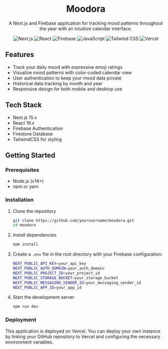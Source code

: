 <div align="center"> 
  <h1>Moodora</h1> 
  <p>A Next.js and Firebase application for tracking mood patterns throughout the year with an intuitive calendar interface.</p> 
  <p> 
    <img src="https://img.shields.io/badge/Next.js-000000?style=for-the-badge&logo=next.js&logoColor=white" alt="Next.js"> 
    <img src="https://img.shields.io/badge/React-20232A?style=for-the-badge&logo=react&logoColor=61DAFB" alt="React"> 
    <img src="https://img.shields.io/badge/Firebase-FFCA28?style=for-the-badge&logo=firebase&logoColor=black" alt="Firebase"> 
    <img src="https://img.shields.io/badge/JavaScript-F7DF1E?style=for-the-badge&logo=javascript&logoColor=black" alt="JavaScript"> 
    <img src="https://img.shields.io/badge/Tailwind_CSS-38B2AC?style=for-the-badge&logo=tailwind-css&logoColor=white" alt="Tailwind CSS"> 
    <img src="https://img.shields.io/badge/Vercel-000000?style=for-the-badge&logo=vercel&logoColor=white" alt="Vercel"> 
  </p> 
</div>

## Features
- Track your daily mood with expressive emoji ratings
- Visualize mood patterns with color-coded calendar view
- User authentication to keep your mood data private
- Historical data tracking by month and year
- Responsive design for both mobile and desktop use

## Tech Stack
- Next.js 15.x
- React 19.x
- Firebase Authentication
- Firestore Database
- TailwindCSS for styling

## Getting Started

### Prerequisites
- Node.js (v14+)
- npm or yarn

### Installation

1. Clone the repository
   ```bash
   git clone https://github.com/yourusername/moodora.git
   cd moodora
   ```
2. Install dependencies
   ```bash
   npm install
   ```
3. Create a ```.env``` file in the root directory with your Firebase configuration:
   ```bash
   NEXT_PUBLIC_API_KEY=your_api_key
   NEXT_PUBLIC_AUTH_DOMAIN=your_auth_domain
   NEXT_PUBLIC_PROJECT_ID=your_project_id
   NEXT_PUBLIC_STORAGE_BUCKET=your_storage_bucket
   NEXT_PUBLIC_MESSAGING_SENDER_ID=your_messaging_sender_id
   NEXT_PUBLIC_APP_ID=your_app_id
   ```
4. Start the development server
   ```bash
   npm run dev
   ```
### Deployment
This application is deployed on Vercel. You can deploy your own instance by linking your GitHub repository to Vercel and configuring the necessary environment variables.
